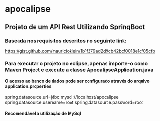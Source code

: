 # apocalipse

## Projeto de um API Rest Utilizando SpringBoot

### Baseada nos requisitos descritos no seguinte link:

https://gist.github.com/mauricioklein/1b1f279ad2d9cb42bcf0018e1cf05cfb

### Para executar o projeto no eclipse, apenas importe-o como Maven Project e execute a classe ApocalipseApplication.java

#### O acesso ao banco de dados pode ser configurado através do arquivo application.properties

spring.datasource.url=jdbc:mysql://localhost/apocalipse
spring.datasource.username=root
spring.datasource.password=root

#### Recomendável a utilização de MySql